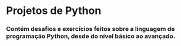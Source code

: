 # Projetos de Python
### Contém desafios e exercícios feitos sobre a linguagem de programação Python, desde do nível básico ao avançado.

